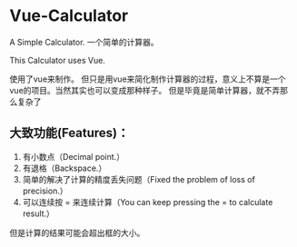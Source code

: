 # Vue-Calculator
A Simple Calculator.
一个简单的计算器。

This Calculator uses Vue.

使用了vue来制作。
但只是用vue来简化制作计算器的过程，意义上不算是一个vue的项目。当然其实也可以变成那种样子。
但是毕竟是简单计算器，就不弄那么复杂了

## 大致功能(Features)：
1. 有小数点（Decimal point.）
2. 有退格（Backspace.）
3. 简单的解决了计算的精度丢失问题（Fixed the problem of loss of precision.）
4. 可以连续按 = 来连续计算（You can keep pressing the = to calculate result.）

但是计算的结果可能会超出框的大小。
